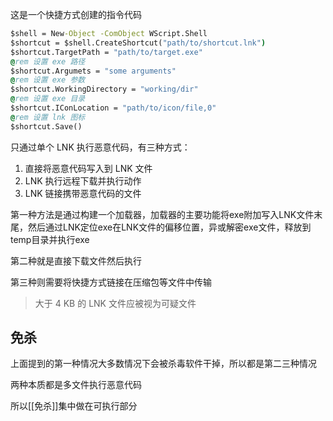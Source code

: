 这是一个快捷方式创建的指令代码

```bat
$shell = New-Object -ComObject WScript.Shell
$shortcut = $shell.CreateShortcut("path/to/shortcut.lnk")
$shortcut.TargetPath = "path/to/target.exe"
@rem 设置 exe 路径
$shortcut.Argumets = "some arguments"
@rem 设置 exe 参数
$shortcut.WorkingDirectory = "working/dir"
@rem 设置 exe 目录
$shortcut.IConLocation = "path/to/icon/file,0"
@rem 设置 lnk 图标
$shortcut.Save()
```

只通过单个 LNK 执行恶意代码，有三种方式：
1. 直接将恶意代码写入到 LNK 文件
2. LNK 执行远程下载并执行动作
3. LNK 链接携带恶意代码的文件

第一种方法是通过构建一个加载器，加载器的主要功能将exe附加写入LNK文件末尾，然后通过LNK定位exe在LNK文件的偏移位置，异或解密exe文件，释放到temp目录并执行exe

第二种就是直接下载文件然后执行

第三种则需要将快捷方式链接在压缩包等文件中传输

> 大于 4 KB 的 LNK 文件应被视为可疑文件
## 免杀

上面提到的第一种情况大多数情况下会被杀毒软件干掉，所以都是第二三种情况

两种本质都是多文件执行恶意代码

所以[[免杀]]集中做在可执行部分


